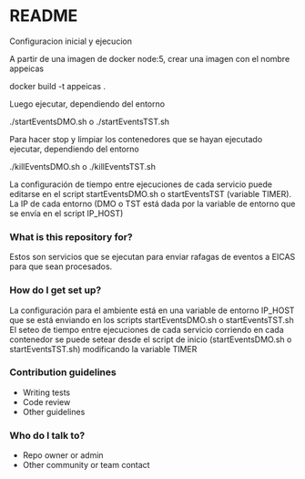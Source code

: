 # README #

Configuracion inicial y ejecucion

A partir de una imagen de docker node:5, crear una imagen con el nombre appeicas

docker build -t appeicas .

Luego ejecutar, dependiendo del entorno

./startEventsDMO.sh o ./startEventsTST.sh

Para hacer stop y limpiar los contenedores que se hayan ejecutado ejecutar, dependiendo del entorno

./killEventsDMO.sh o ./killEventsTST.sh

La configuración de tiempo entre ejecuciones de cada servicio puede editarse en el script startEventsDMO.sh o startEventsTST (variable TIMER). La IP de cada entorno (DMO o TST está dada por la variable de entorno que se envía en el script IP_HOST)

### What is this repository for? ###

Estos son servicios que se ejecutan para enviar rafagas de eventos a EICAS para que sean procesados. 

### How do I get set up? ###

La configuración para el ambiente está en una variable de entorno IP_HOST que se está enviando en los scripts startEventsDMO.sh o startEventsTST.sh
El seteo de tiempo entre ejecuciones de cada servicio corriendo en cada contenedor se puede setear desde el script de inicio (startEventsDMO.sh o startEventsTST.sh) modificando la variable TIMER


### Contribution guidelines ###

* Writing tests
* Code review
* Other guidelines

### Who do I talk to? ###

* Repo owner or admin
* Other community or team contact